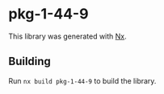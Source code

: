 # pkg-1-44-9

This library was generated with [Nx](https://nx.dev).

## Building

Run `nx build pkg-1-44-9` to build the library.
